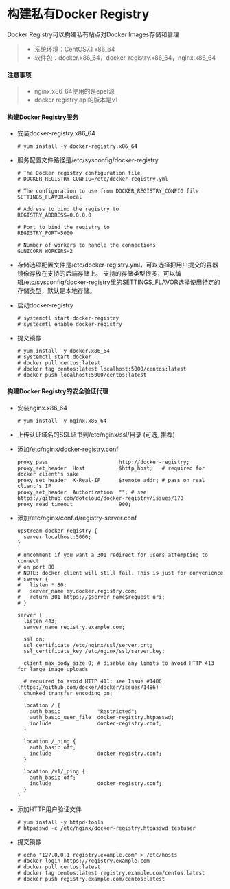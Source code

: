 构建私有Docker Registry
====
Docker Registry可以构建私有站点对Docker Images存储和管理
> - 系统环境：CentOS7.1 x86_64
> - 软件包：docker.x86_64，docker-registry.x86_64，nginx.x86_64

#### 注意事项
> - nginx.x86_64使用的是epel源
> - docker registry api的版本是v1
  
#### 构建Docker Registry服务

  * 安装docker-registry.x86_64
  
        # yum install -y docker-registry.x86_64
  
  * 服务配置文件路径是/etc/sysconfig/docker-registry
  
        # The Docker registry configuration file
        # DOCKER_REGISTRY_CONFIG=/etc/docker-registry.yml

        # The configuration to use from DOCKER_REGISTRY_CONFIG file
        SETTINGS_FLAVOR=local

        # Address to bind the registry to
        REGISTRY_ADDRESS=0.0.0.0

        # Port to bind the registry to
        REGISTRY_PORT=5000

        # Number of workers to handle the connections
        GUNICORN_WORKERS=2
  
  * 存储选项配置文件是/etc/docker-registry.yml，可以选择把用户提交的容器镜像存放在支持的后端存储上。
    支持的存储类型很多，可以编辑/etc/sysconfig/docker-registry里的SETTINGS_FLAVOR选择使用特定的存储类型，默认是本地存储。
    
  * 启动docker-registry
  
        # systemctl start docker-registry
        # systecmtl enable docker-registry
  
  * 提交镜像
        
        # yum install -y docker.x86_64
        # systemctl start docker
        # docker pull centos:latest
        # docker tag centos:latest localhost:5000/centos:latest
        # docker push localhost:5000/centos:latest
        
#### 构建Docker Registry的安全验证代理

  * 安装nginx.x86_64
  
        # yum install -y nginx.x86_64
        
  * 上传认证域名的SSL证书到/etc/nginx/ssl/目录 (可选, 推荐)
  
  * 添加/etc/nginx/docker-registry.conf
  
        proxy_pass                       http://docker-registry;
        proxy_set_header  Host           $http_host;   # required for docker client's sake
        proxy_set_header  X-Real-IP      $remote_addr; # pass on real client's IP
        proxy_set_header  Authorization  ""; # see https://github.com/dotcloud/docker-registry/issues/170
        proxy_read_timeout               900;
      
  * 添加/etc/nginx/conf.d/registry-server.conf
          
        upstream docker-registry {
          server localhost:5000;
        }
        
        # uncomment if you want a 301 redirect for users attempting to connect
        # on port 80
        # NOTE: docker client will still fail. This is just for convenience
        # server {
        #   listen *:80;
        #   server_name my.docker.registry.com;
        #   return 301 https://$server_name$request_uri;
        # }
        
        server {
          listen 443;
          server_name registry.example.com;
        
          ssl on;
          ssl_certificate /etc/nginx/ssl/server.crt;
          ssl_certificate_key /etc/nginx/ssl/server.key;
        
          client_max_body_size 0; # disable any limits to avoid HTTP 413 for large image uploads
        
          # required to avoid HTTP 411: see Issue #1486 (https://github.com/docker/docker/issues/1486)
          chunked_transfer_encoding on;
        
          location / {
            auth_basic            "Restricted";
            auth_basic_user_file  docker-registry.htpasswd;
            include               docker-registry.conf;
          }
        
          location /_ping {
            auth_basic off;
            include               docker-registry.conf;
          }
        
          location /v1/_ping {
            auth_basic off;
            include               docker-registry.conf;
          }
        }
        
  * 添加HTTP用户验证文件
  
        # yum install -y httpd-tools
        # htpasswd -c /etc/nginx/docker-registry.htpasswd testuser
        
  * 提交镜像
        
        # echo "127.0.0.1 registry.example.com" > /etc/hosts
        # docker login https://registry.example.com
        # docker pull centos:latest
        # docker tag centos:latest registry.example.com/centos:latest
        # docker push registry.example.com/centos:latest

